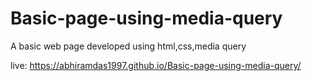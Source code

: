 # Basic-page-using-media-query
A basic web page developed using html,css,media query

live: https://abhiramdas1997.github.io/Basic-page-using-media-query/
